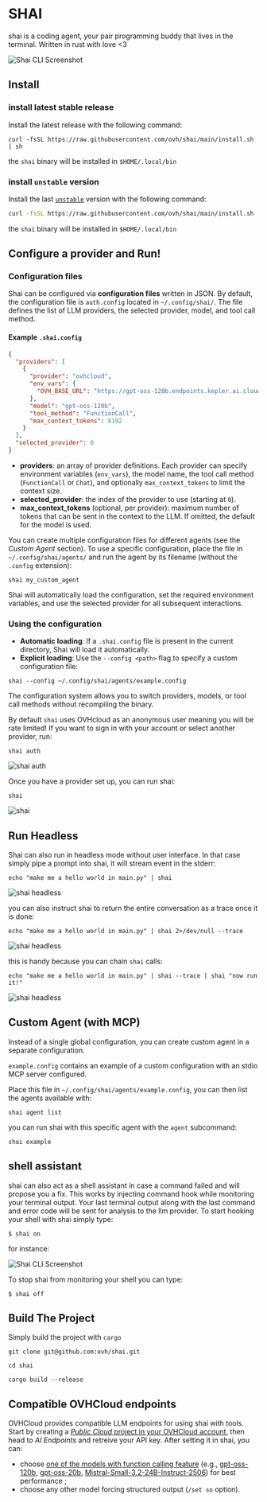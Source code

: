 # SHAI

shai is a coding agent, your pair programming buddy that lives in the terminal. Written in rust with love <3

![Shai CLI Screenshot](./docs/assets/shai.png)

## Install

### install latest stable release

Install the latest release with the following command:

```
curl -fsSL https://raw.githubusercontent.com/ovh/shai/main/install.sh | sh
```

the `shai` binary will be installed in `$HOME/.local/bin`

### install ``unstable`` version

Install the last [``unstable``](https://github.com/ovh/shai/releases/tag/unstable) version with the following command:

```bash
curl -fsSL https://raw.githubusercontent.com/ovh/shai/main/install.sh | SHAI_RELEASE=unstable sh
```

the `shai` binary will be installed in `$HOME/.local/bin`


## Configure a provider and Run!

### Configuration files

Shai can be configured via **configuration files** written in JSON. By default, the configuration file is `auth.config` located in `~/.config/shai/`. The file defines the list of LLM providers, the selected provider, model, and tool call method.

#### Example `.shai.config`
```json
{
  "providers": [
    {
      "provider": "ovhcloud",
      "env_vars": {
        "OVH_BASE_URL": "https://gpt-oss-120b.endpoints.kepler.ai.cloud.ovh.net/api/openai_compat/v1"
      },
      "model": "gpt-oss-120b",
      "tool_method": "FunctionCall",
      "max_context_tokens": 8192
    }
  ],
  "selected_provider": 0
}
```

- **providers**: an array of provider definitions. Each provider can specify environment variables (`env_vars`), the model name, the tool call method (`FunctionCall` or `Chat`), and optionally `max_context_tokens` to limit the context size.
- **selected_provider**: the index of the provider to use (starting at `0`).
- **max_context_tokens** (optional, per provider): maximum number of tokens that can be sent in the context to the LLM. If omitted, the default for the model is used.

You can create multiple configuration files for different agents (see the *Custom Agent* section). To use a specific configuration, place the file in `~/.config/shai/agents/` and run the agent by its filename (without the `.config` extension):
```
shai my_custom_agent
```

Shai will automatically load the configuration, set the required environment variables, and use the selected provider for all subsequent interactions.

### Using the configuration

- **Automatic loading**: If a `.shai.config` file is present in the current directory, Shai will load it automatically.
- **Explicit loading**: Use the `--config <path>` flag to specify a custom configuration file:
```
shai --config ~/.config/shai/agents/example.config
```

The configuration system allows you to switch providers, models, or tool call methods without recompiling the binary.


By default `shai` uses OVHcloud as an anonymous user meaning you will be rate limited! If you want to sign in with your account or select another provider, run:

```
shai auth
```

![shai auth](./docs/assets/auth.gif)

Once you have a provider set up, you can run shai:

```
shai
```

![shai](./docs/assets/shai-hello-world.gif)

## Run Headless

Shai can also run in headless mode without user interface. In that case simply pipe a prompt into shai, it will stream event in the stderr:

```
echo "make me a hello world in main.py" | shai
```

![shai headless](./docs/assets/shai-headless.gif)

you can also instruct shai to return the entire conversation as a trace once it is done:

```
echo "make me a hello world in main.py" | shai 2>/dev/null --trace
```

![shai headless](./docs/assets/shai-trace.gif)

this is handy because you can chain `shai` calls:

```
echo "make me a hello world in main.py" | shai --trace | shai "now run it!"  
```

![shai headless](./docs/assets/shai-chain.gif)

## Custom Agent (with MCP)

Instead of a single global configuration, you can create custom agent in a separate configuration.

`example.config` contains an example of a custom configuration with an stdio MCP server configured.

Place this file in `~/.config/shai/agents/example.config`, you can then list the agents available with:

```
shai agent list
```

you can run shai with this specific agent with the `agent` subcommand:

```
shai example
```

## shell assistant

shai can also act as a shell assistant in case a command failed and will propose you a fix. This works by injecting command hook while monitoring your terminal output. Your last terminal output along with the last command and error code will be sent for analysis to the llm provider. To start hooking your shell with shai simply type: 

```
$ shai on
```

for instance:

![Shai CLI Screenshot](./docs/assets/shai-shell.png)

To stop shai from monitoring your shell you can type:

```
$ shai off
```

## Build The Project

Simply build the project with `cargo`

```
git clone git@github.com:ovh/shai.git

cd shai

cargo build --release
```

## Compatible OVHCloud endpoints

OVHCloud provides compatible LLM endpoints for using shai with tools. Start by creating a [_Public Cloud_ project in your OVHCloud account](https://www.ovh.com/manager/#/public-cloud), then head to _AI Endpoints_ and retreive your API key. After setting it in shai, you can:

- choose [one of the models with function calling feature](https://endpoints.ai.cloud.ovh.net/catalog) (e.g., [gpt-oss-120b](https://endpoints.ai.cloud.ovh.net/models/gpt-oss-120b), [gpt-oss-20b](https://endpoints.ai.cloud.ovh.net/models/gpt-oss-20b), [Mistral-​Small-​3.2-​24B-​Instruct-​2506](https://endpoints.ai.cloud.ovh.net/models/mistral-small-3-2-24b-instruct-2506)) for best performance ;
- choose any other model forcing structured output (`/set so` option).
